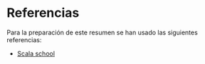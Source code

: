 # Referencias

Para la preparación de este resumen se han usado las siguientes referencias:

 * [Scala school](https://twitter.github.io/scala_school/)